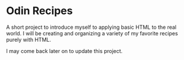 # Odin Recipes

A short project to introduce myself to applying basic HTML to the real world. I will be creating and organizing a variety of my favorite recipes purely with HTML.

I may come back later on to update this project.
